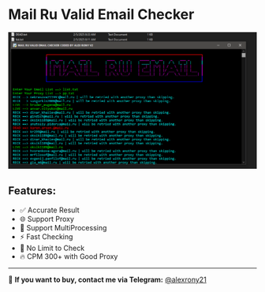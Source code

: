 # Mail Ru Valid Email Checker

![image](https://raw.githubusercontent.com/alexrony21/Mail-Ru-Valid-Email-Checker/refs/heads/main/mail_ru_valid_email_checker.png)

## Features:
- ✅ Accurate Result
- 🌐 Support Proxy
- 🔄 Support MultiProcessing
- ⚡ Fast Checking
- 🚀 No Limit to Check
- 🔥 CPM 300+ with Good Proxy

---

📩 **If you want to buy, contact me via Telegram:** [@alexrony21](https://t.me/alexrony21)
